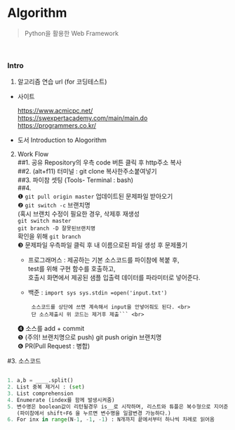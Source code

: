 # Algorithm
> Python을 활용한 Web Framework

<br>

### Intro
1. 알고리즘 연습 url (for 코딩테스트) 

  + 사이트

     https://www.acmicpc.net/ <br>
     https://swexpertacademy.com/main/main.do <br>
     https://programmers.co.kr/ <br>
  
  + 도서 Introduction to Alogorithm


2. Work Flow <br>
   ##1. 공유 Repository의 우측 code 버튼 클릭 후 http주소 복사 <br>
   ##2. (alt+f11) 터미널 : git clone 복사한주소붙여넣기 <br>
   ##3. 파이참 셋팅 (Tools- Terminal : bash) <br>
   ##4. <br>
       ❶ ```git pull origin master``` 업데이트된 문제파일 받아오기 <br>
       ❷ ```git switch -c``` 브랜치명 <br>
         (혹시 브랜치 수정이 필요한 경우, 삭제후 재생성 <br>
	   ```git switch master``` <br>
	   ```git branch -D 잘못된브랜치명``` <br>
       확인을 위해 ```git branch``` <br>
        ❸ 문제파일 우측파일 클릭 후 내 이름으로된 파일 생성 후 문제풀기 <br>
        
     *  프로그래머스 : 제공하는 기본 소스코드를 파이참에 복붙 후, <br>
         test를 위해 구현 함수를 호출하고, <br>
         호출시 화면에서 제공된 샘플 입출력 데이터를 파라미터로 넣어준다. <br>

     * 백준 :
             ``` import sys
               sys.stdin =open('input.txt') ```

            소스코드를 상단에 쓰면 계속해서 input을 안넣어줘도 된다. <br>
         	단 소스제출시 위 코드는 제거후 제출``` <br>

    ❹ 소스를 add + commit <br>
    ❺ (주의! 브랜치명으로 push) git push origin 브랜치명 <br>
    ❻ PR(Pull Request : 병합)



#3. 소스코드
``` python

1. a,b = ____.split()
2. List 중복 제거시 : (set) 
3. List comprehension
4. Enumerate (index를 함께 발생시켜줌)
5. 변수명은 boolean값이 리턴될경우 is__로 시작하며, 리스트와 튜플은 복수형으로 지어준다. 함수명은 동사형
   (파이참에서 shift+F6 을 누르면 변수명을 일괄변경 가능하다.)
6. For inx in range(N-1, -1, -1) : N개까지 끝에서부터 하나씩 차례로 읽어옴

```

